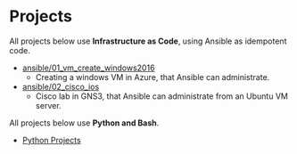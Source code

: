 # Projects
All projects below use **Infrastructure as Code**, using Ansible as idempotent code.
- [ansible/01_vm_create_windows2016](https://github.com/techienaut/ansible/tree/master/01_vm_create_windows2016)
  - Creating a windows VM in Azure, that Ansible can administrate.
- [ansible/02_cisco_ios](https://github.com/techienaut/ansible/tree/master/02_cisco_ios)
  - Cisco lab in GNS3, that Ansible can administrate from an Ubuntu VM server.

All projects below use **Python and Bash**.
- [Python Projects](https://github.com/techienaut/Python)
